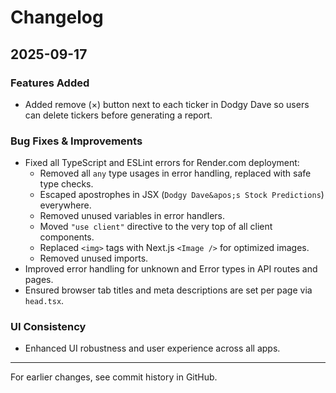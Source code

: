 # Changelog

## 2025-09-17

### Features Added
- Added remove (×) button next to each ticker in Dodgy Dave so users can delete tickers before generating a report.

### Bug Fixes & Improvements
- Fixed all TypeScript and ESLint errors for Render.com deployment:
  - Removed all `any` type usages in error handling, replaced with safe type checks.
  - Escaped apostrophes in JSX (`Dodgy Dave&apos;s Stock Predictions`) everywhere.
  - Removed unused variables in error handlers.
  - Moved `"use client"` directive to the very top of all client components.
  - Replaced `<img>` tags with Next.js `<Image />` for optimized images.
  - Removed unused imports.
- Improved error handling for unknown and Error types in API routes and pages.
- Ensured browser tab titles and meta descriptions are set per page via `head.tsx`.

### UI Consistency
- Enhanced UI robustness and user experience across all apps.

---
For earlier changes, see commit history in GitHub.
